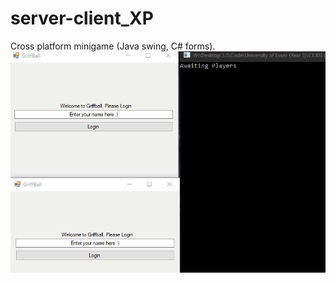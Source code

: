 # server-client_XP
Cross platform minigame (Java swing, C# forms).
![demo gif](https://github.com/EthicalBoris/Server-Client_XP/blob/master/Images/demo.gif?raw=true)
